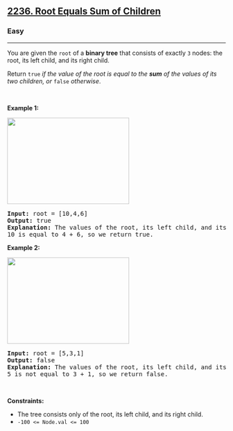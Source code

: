 <h2><a href="https://leetcode.com/problems/root-equals-sum-of-children/">2236. Root Equals Sum of Children</a></h2><h3>Easy</h3><hr><div style="user-select: auto;"><p style="user-select: auto;">You are given the <code style="user-select: auto;">root</code> of a <strong style="user-select: auto;">binary tree</strong> that consists of exactly <code style="user-select: auto;">3</code> nodes: the root, its left child, and its right child.</p>

<p style="user-select: auto;">Return <code style="user-select: auto;">true</code> <em style="user-select: auto;">if the value of the root is equal to the <strong style="user-select: auto;">sum</strong> of the values of its two children, or </em><code style="user-select: auto;">false</code><em style="user-select: auto;"> otherwise</em>.</p>

<p style="user-select: auto;">&nbsp;</p>
<p style="user-select: auto;"><strong class="example" style="user-select: auto;">Example 1:</strong></p>
<img alt="" src="https://assets.leetcode.com/uploads/2022/04/08/graph3drawio.png" style="width: 281px; height: 199px; user-select: auto;">
<pre style="user-select: auto;"><strong style="user-select: auto;">Input:</strong> root = [10,4,6]
<strong style="user-select: auto;">Output:</strong> true
<strong style="user-select: auto;">Explanation:</strong> The values of the root, its left child, and its right child are 10, 4, and 6, respectively.
10 is equal to 4 + 6, so we return true.
</pre>

<p style="user-select: auto;"><strong class="example" style="user-select: auto;">Example 2:</strong></p>
<img alt="" src="https://assets.leetcode.com/uploads/2022/04/08/graph3drawio-1.png" style="width: 281px; height: 199px; user-select: auto;">
<pre style="user-select: auto;"><strong style="user-select: auto;">Input:</strong> root = [5,3,1]
<strong style="user-select: auto;">Output:</strong> false
<strong style="user-select: auto;">Explanation:</strong> The values of the root, its left child, and its right child are 5, 3, and 1, respectively.
5 is not equal to 3 + 1, so we return false.
</pre>

<p style="user-select: auto;">&nbsp;</p>
<p style="user-select: auto;"><strong style="user-select: auto;">Constraints:</strong></p>

<ul style="user-select: auto;">
	<li style="user-select: auto;">The tree consists only of the root, its left child, and its right child.</li>
	<li style="user-select: auto;"><code style="user-select: auto;">-100 &lt;= Node.val &lt;= 100</code></li>
</ul>
</div>